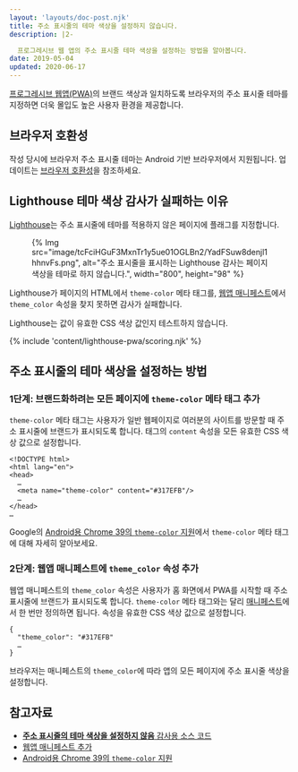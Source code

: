 ```yaml
---
layout: 'layouts/doc-post.njk'
title: 주소 표시줄의 테마 색상을 설정하지 않습니다.
description: |2-

  프로그레시브 웹 앱의 주소 표시줄 테마 색상을 설정하는 방법을 알아봅니다.
date: 2019-05-04
updated: 2020-06-17
---
```


[프로그레시브 웹앱(PWA)](https://web.dev/progressive-web-apps/)의 브랜드 색상과 일치하도록 브라우저의 주소 표시줄 테마를 지정하면 더욱 몰입도 높은 사용자 환경을 제공합니다.

## 브라우저 호환성

작성 당시에 브라우저 주소 표시줄 테마는 Android 기반 브라우저에서 지원됩니다. 업데이트는 [브라우저 호환성](https://developer.mozilla.org/docs/Web/Manifest/theme_color#Browser_compatibility)을 참조하세요.

## Lighthouse 테마 색상 감사가 실패하는 이유

[Lighthouse](https://developers.google.com/web/tools/lighthouse/)는 주소 표시줄에 테마를 적용하지 않은 페이지에 플래그를 지정합니다.

<figure>{% Img src="image/tcFciHGuF3MxnTr1y5ue01OGLBn2/YadFSuw8denjl1hhnvFs.png", alt="주소 표시줄을 표시하는 Lighthouse 감사는 페이지 색상을 테마로 하지 않습니다.", width="800", height="98" %}</figure>

Lighthouse가 페이지의 HTML에서 `theme-color` 메타 태그를, [웹앱 매니페스트](https://web.dev/add-manifest/)에서 `theme_color` 속성을 찾지 못하면 감사가 실패합니다.

Lighthouse는 값이 유효한 CSS 색상 값인지 테스트하지 않습니다.

{% include 'content/lighthouse-pwa/scoring.njk' %}

## 주소 표시줄의 테마 색상을 설정하는 방법

### 1단계: 브랜드화하려는 모든 페이지에 `theme-color` 메타 태그 추가

`theme-color` 메타 태그는 사용자가 일반 웹페이지로 여러분의 사이트를 방문할 때 주소 표시줄에 브랜드가 표시되도록 합니다. 태그의 `content` 속성을 모든 유효한 CSS 색상 값으로 설정합니다.

```html/4
<!DOCTYPE html>
<html lang="en">
<head>
  …
  <meta name="theme-color" content="#317EFB"/>
  …
</head>
…
```

Google의 [Android용 Chrome 39의 `theme-color` 지원](https://developers.google.com/web/updates/2014/11/Support-for-theme-color-in-Chrome-39-for-Android)에서 `theme-color` 메타 태그에 대해 자세히 알아보세요.

### 2단계: 웹앱 매니페스트에 `theme_color` 속성 추가

웹앱 매니페스트의 `theme_color` 속성은 사용자가 홈 화면에서 PWA를 시작할 때 주소 표시줄에 브랜드가 표시되도록 합니다. `theme-color` 메타 태그와는 달리 [매니페스트](https://web.dev/add-manifest/)에서 한 번만 정의하면 됩니다. 속성을 유효한 CSS 색상 값으로 설정합니다.

```html/1
{
  "theme_color": "#317EFB"
  …
}
```

브라우저는 매니페스트의 `theme_color`에 따라 앱의 모든 페이지에 주소 표시줄 색상을 설정합니다.

## 참고자료

- [**주소 표시줄의 테마 색상을 설정하지 않음** 감사용 소스 코드](https://github.com/GoogleChrome/lighthouse/blob/master/lighthouse-core/audits/themed-omnibox.js)
- [웹앱 매니페스트 추가](https://web.dev/add-manifest/)
- [Android용 Chrome 39의 `theme-color` 지원](https://developers.google.com/web/updates/2014/11/Support-for-theme-color-in-Chrome-39-for-Android)
